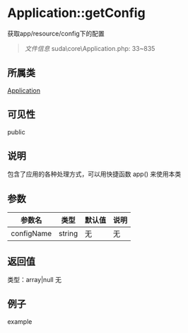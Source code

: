 # Application::getConfig
获取app/resource/config下的配置
> *文件信息* suda\core\Application.php: 33~835
## 所属类 

[Application](../Application.md)

## 可见性

  public  
## 说明


包含了应用的各种处理方式，可以用快捷函数 app() 来使用本类


## 参数

| 参数名 | 类型 | 默认值 | 说明 |
|--------|-----|-------|-------|
| configName |  string | 无 | 无 |

## 返回值
类型：array|null
无

## 例子

example